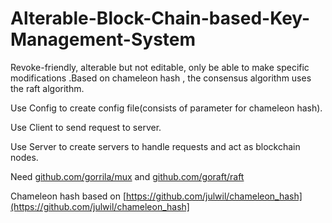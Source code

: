 # Alterable-Block-Chain-based-Key-Management-System
Revoke-friendly, alterable but not editable, only be able to make specific modifications .Based on chameleon hash , the consensus algorithm uses the raft algorithm.

Use Config to create config file(consists of parameter for chameleon hash). 

Use Client to send request to server. 

Use Server to create servers to handle requests and act as blockchain nodes. 

Need [github.com/gorrila/mux](github.com/gorrila/mux) and [github.com/goraft/raft](github.com/goraft/raft)

Chameleon hash based on [https://github.com/julwil/chameleon_hash](https://github.com/julwil/chameleon_hash]
